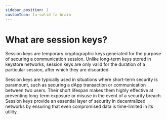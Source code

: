 ```yaml
---
sidebar_position: 1
customIcon: fa-solid fa-brain
---
```


# What are session keys?

Session keys are temporary cryptographic keys generated for the purpose of securing a communication session. Unlike long-term keys stored in keystore networks, session keys are only valid for the duration of a particular session, after which they are discarded.

Session keys are typically used in situations where short-term security is paramount, such as securing a dApp transaction or communication between two users. Their short lifespan makes them highly effective at preventing long-term exposure or misuse in the event of a security breach. Session keys provide an essential layer of security in decentralized networks by ensuring that even compromised data is time-limited in its utility.